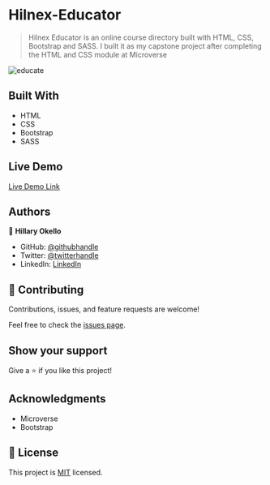# Hilnex-Educator
> Hilnex Educator is an online course directory built with HTML, CSS, Bootstrap and SASS. I built it as my capstone project after completing the HTML and CSS module at Microverse

![educate](https://user-images.githubusercontent.com/61744527/99393328-3a472280-28ee-11eb-8fd5-67b96da07213.PNG)

## Built With

- HTML
- CSS
- Bootstrap
- SASS

## Live Demo

[Live Demo Link](https://hillaryokello.github.io/Hilnex-Educator/)

## Authors

👤 **Hillary Okello**

- GitHub: [@githubhandle](https://github.com/HillaryOkello)
- Twitter: [@twitterhandle](https://twitter.com/Kellyhillary4)
- LinkedIn: [LinkedIn](https://www.linkedin.com/in/hillary-okello-b173101a4/)

## 🤝 Contributing

Contributions, issues, and feature requests are welcome!

Feel free to check the [issues page](https://github.com/HillaryOkello/Hilnex-Educator/issues).

## Show your support

Give a ⭐️ if you like this project!

## Acknowledgments

- Microverse
- Bootstrap

## 📝 License

This project is [MIT](lic.url) licensed.
